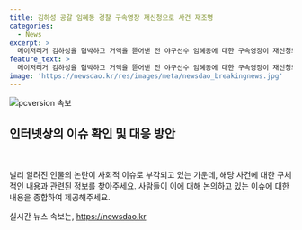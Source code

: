 ```yaml
---
title: 김하성 공갈 임혜동 경찰 구속영장 재신청으로 사건 재조명
categories:
  - News
excerpt: >
  메이저리거 김하성을 협박하고 거액을 뜯어낸 전 야구선수 임혜동에 대한 구속영장이 재신청되었습니다. 임씨는 김씨와 몸싸움을 벌인 뒤 합의금 명목으로 4억원을 받아냈으며, 에이전시 팀장 박씨와 공모한 혐의도 함께 구속영장이 신청되었습니다. 이에 대한 추가 수사 결과, 경찰은 형법상 공갈 혐의를 적용했습니다. 야구팬들과 관심 있는 이들의 이목을 끄는 사건이니 더 자세한 내용을 확인하세요.
feature_text: >
  메이저리거 김하성을 협박하고 거액을 뜯어낸 전 야구선수 임혜동에 대한 구속영장이 재신청되었습니다. 임씨는 김씨와 몸싸움을 벌인 뒤 합의금 명목으로 4억원을 받아냈으며, 에이전시 팀장 박씨와 공모한 혐의도 함께 구속영장이 신청되었습니다. 이에 대한 추가 수사 결과, 경찰은 형법상 공갈 혐의를 적용했습니다. 야구팬들과 관심 있는 이들의 이목을 끄는 사건이니 더 자세한 내용을 확인하세요.
image: 'https://newsdao.kr/res/images/meta/newsdao_breakingnews.jpg'
---
```


<p><img src="https://newsdao.kr/res/images/meta/newsdao_breakingnews.jpg" alt="pcversion 속보" /></p>

<h2 data-ke-size="size26">인터넷상의 이슈 확인 및 대응 방안</h2>

<p data-ke-size="size16">&nbsp;</p>

<p>널리 알려진 인물의 논란이 사회적 이슈로 부각되고 있는 가운데, 해당 사건에 대한 구체적인 내용과 관련된 정보를 찾아주세요. 사람들이 이에 대해 논의하고 있는 이슈에 대한 내용을 종합하여 제공해주세요.</p>
실시간 뉴스 속보는, <a href="https://newsdao.kr" rel="dofollow">https://newsdao.kr</a>


